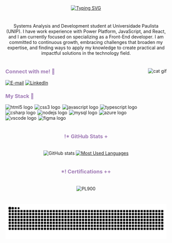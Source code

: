 
<div align="center">
  <a href="https://git.io/typing-svg">
    <img src="https://readme-typing-svg.demolab.com?font=Jacquard+12&size=40&duration=4000&pause=1000&color=A07BB6&center=true&vCenter=true&width=600&height=100&lines=!%2B+Hello%2C+I'm+Luan+Fantasia👾+**" alt="Typing SVG">
  </a>
</div>

#

<p align="center">Systems Analysis and Development student at Universidade Paulista (UNIP). I have work experience with Power Platform, JavaScript, and React, and I am currently focused on specializing as a Front-End developer. I am committed to continuous growth, embracing challenges that broaden my expertise, and finding ways to apply my knowledge to create practical and impactful solutions in the technology field.</p>
  
#

<img align="right" alt="cat gif" height="200px" src="./src/main.gif">

<h3 style="color: #a07bb6" align="left">Connect with me! 📠</h3>

[![E-mail](https://img.shields.io/badge/-Email-000?style=for-the-badge&logo=microsoft-outlook&logoColor=FF00F6&color:FFF)](mailto:luanfantasia2002@outlook.com)
[![LinkedIn](https://img.shields.io/badge/-LinkedIn-000?style=for-the-badge&logo=linkedin&logoColor=FF00F6&color:FFF)](https://www.linkedin.com/in/luanfantasia/)


<h3 style="color: #a07bb6" align="left">My Stack 🧠</h3>

<div align="left">
  <img src="https://cdn.jsdelivr.net/gh/devicons/devicon@latest/icons/html5/html5-original.svg" style="padding-right: 2px;" height="28" alt="html5 logo" title="HTML5" />
  <img src="https://cdn.jsdelivr.net/gh/devicons/devicon@latest/icons/css3/css3-original.svg" style="padding-right: 2px;" height="28" alt="css3 logo" title="CSS3" />
  <img src="https://cdn.jsdelivr.net/gh/devicons/devicon@latest/icons/javascript/javascript-original.svg" style="padding-right: 2px;" height="28" alt="javascript logo" title="JavaScript" />
  <img src="https://cdn.jsdelivr.net/gh/devicons/devicon@latest/icons/typescript/typescript-original.svg" style="padding-right: 2px;" height="28" alt="typescript logo" title="TypeScript" />
  <img src="https://cdn.jsdelivr.net/gh/devicons/devicon@latest/icons/csharp/csharp-original.svg" style="padding-right: 2px;" height="28" alt="csharp logo" title="C#" />
  <img src="https://cdn.jsdelivr.net/gh/devicons/devicon@latest/icons/nodejs/nodejs-original.svg" style="padding-right: 2px;" height="28" alt="nodejs logo" title="NodeJS" />
  <img src="https://cdn.jsdelivr.net/gh/devicons/devicon@latest/icons/mysql/mysql-original.svg" style="padding-right: 2px;" height="28" alt="mysql logo" title="MySQL" />
  <img src="https://cdn.jsdelivr.net/gh/devicons/devicon@latest/icons/azure/azure-original.svg" style="padding-right: 2px;" height="28" alt="azure logo" title="Azure" />
  <img src="https://cdn.jsdelivr.net/gh/devicons/devicon@latest/icons/vscode/vscode-original.svg" style="padding-right: 2px;" height="28" alt="vscode logo" title="VSCode" />
  <img src="https://cdn.jsdelivr.net/gh/devicons/devicon@latest/icons/figma/figma-original.svg" style="padding-right: 2px;" height="28" alt="figma logo" title="Figma" />
</div>

#

<div style="text-align: center;" align="center">
  <h3 style="color: #a07bb6">!* GitHub Stats +</h3>
  <br>
  <img src="https://github-readme-stats-git-masterrstaa-rickstaa.vercel.app/api?username=luanfantasia&hide_title=true&show_icons=true&include_all_commits=false&count_private=true&line_height=24&hide=issues&bg_color=000&title_color=a07bb6&text_color=FFF&border_radius=4&border_color=a07bb6&icon_color=a07bb6&theme=dracula" alt="GitHub stats">
  <a href="https://github.com/luanfantasia/github-readme-stats">
    <img src="https://github-readme-stats-git-masterrstaa-rickstaa.vercel.app/api/top-langs/?username=luanfantasia&line_height=10&card_width=280&layout=compact&hide_title=false&count_private=true&langs_count=4&show_icons=true&title_color=a07bb6&hide=html,scss,less&bg_color=000&text_color=8B8B8B&border_radius=4&border_color=a07bb6&count_private=true" alt="Most Used Languages">
  </a>
</div>

#

<div style="text-align: center;" align="center">
  <h3 style="color: #a07bb6">*! Certifications ++</h3>
  <br>
    <img align="center" alt="PL900" src="https://images.credly.com/size/340x340/images/2a6251f2-737b-4bf6-9190-d77570cc76fc/CERT-Fundamentals-Power-Platform.png" style="width: 120px" />
</div>

#

<picture align="center">
  <source media="(prefers-color-scheme: dark)" srcset="https://raw.githubusercontent.com/luanfantasia/luanfantasia/output/github-contribution-grid-snake-dark.svg">
  <source media="(prefers-color-scheme: light)" srcset="https://raw.githubusercontent.com/luanfantasia/luanfantasia/output/github-contribution-grid-snake-dark.svg">
  <img align="center" alt="github contribution grid snake animation" src="https://raw.githubusercontent.com/luanfantasia/luanfantasia/output/github-contribution-grid-snake.svg">
</picture>
